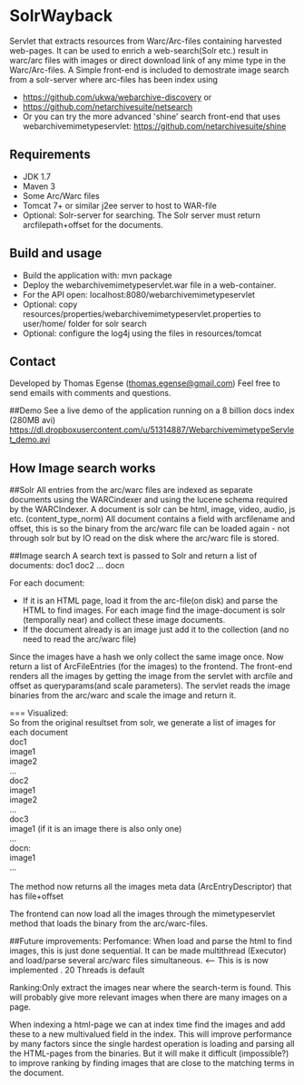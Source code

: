 # SolrWayback
Servlet that extracts resources from Warc/Arc-files containing harvested web-pages.
It can be used to enrich a web-search(Solr etc.) result in warc/arc files with images or direct download link of any mime type in the Warc/Arc-files.
A Simple front-end is included to demostrate image search from a solr-server where arc-files has been index using 
* https://github.com/ukwa/webarchive-discovery or
* https://github.com/netarchivesuite/netsearch
* Or you can try the more advanced 'shine' search front-end that uses webarchivemimetypeservlet: https://github.com/netarchivesuite/shine

## Requirements
 * JDK 1.7
 * Maven 3 
 * Some Arc/Warc files 
 * Tomcat 7+  or similar j2ee server to host to WAR-file
 * Optional: Solr-server for searching. The Solr server must return arcfilepath+offset for the documents.
 
## Build and usage
 * Build the application with: mvn package
 * Deploy the webarchivemimetypeservlet.war file in a web-container.
 * For the API open:  localhost:8080/webarchivemimetypeservlet
 * Optional: copy resources/properties/webarchivemimetypeservlet.properties to user/home/ folder for solr search
 * Optional: configure the log4j using the files in resources/tomcat

## Contact
Developed by Thomas Egense (thomas.egense@gmail.com) 
Feel free to send emails with comments and questions.


##Demo
See a live demo  of the application running on a 8 billion docs index (280MB avi)
https://dl.dropboxusercontent.com/u/51314887/WebarchivemimetypeServlet_demo.avi    


## How Image search works

##Solr 
All entries from the arc/warc files are indexed as separate documents using the WARCindexer and using the lucene schema required by the WARCIndexer.
A document is solr can be html, image, video, audio, js etc. (content_type_norm)
All document contains a field with arcfilename and offset, this is so  the binary from
the arc/warc file can be loaded again - not through solr but by IO read on the disk where the 
arc/warc file is stored.

##Image search
A search text is passed to Solr and return a list of documents:
doc1
doc2
...
docn

For each document:
 * If it is an HTML page, load it from the arc-file(on disk) and parse the HTML to find
   images. For each image find the image-document is solr (temporally near) and collect these image documents.
 * If the document already is an image just add it to the collection (and no need to read the arc/warc file)
 
Since the images have a hash we only collect the same image once.
Now return a list of ArcFileEntries (for the images) to the frontend.
The front-end renders all the images by getting the image from the servlet with arcfile and offset as
queryparams(and scale parameters). The servlet reads the image binaries from the arc/warc and scale the image and return it.

=== Visualized: <br>
So from the original resultset from solr, we generate a list of images for each document <br>
doc1 <br>
   image1 <br>
   image2 <br>
   ...<br>
doc2<br>
   image1<br>
   image2<br>
   ...<br>
doc3<br>
    image1  (if it is an image there is also only one)      <br>
...<br>
docn:<br>
    image1<br>
    ...<br>
<br>
The method now returns all the images meta data (ArcEntryDescriptor) that has file+offset<br>

The frontend can now load all the images through the mimetypeservlet method that loads the binary from
the arc/warc-files.
    
       
##Future improvements:
Perfomance: When load and parse the html to find images, this is just done sequential. It can be made multithread (Executor)
and load/parse several arc/warc files simultaneous. <-- This is is now implemented . 20 Threads is default

Ranking:Only extract the images near where the search-term is found. This will probably give more
relevant images when there are many images on a page.

When indexing a html-page we can at index time find the images and add these to a new multivalued field
in the index. This will improve performance by many factors since the single hardest operation is loading and parsing all the HTML-pages from the binaries. But it will make it difficult (impossible?) to improve ranking by finding images that are close to the matching terms in the document. 


    




